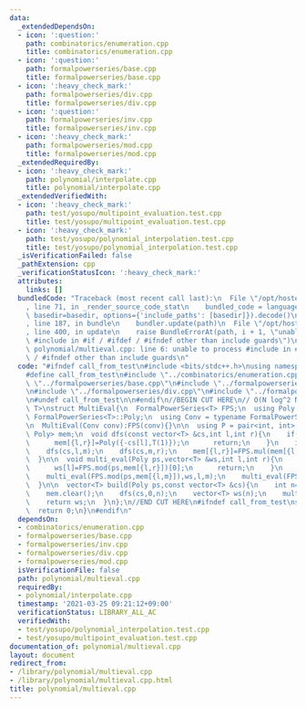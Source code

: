 ```yaml
---
data:
  _extendedDependsOn:
  - icon: ':question:'
    path: combinatorics/enumeration.cpp
    title: combinatorics/enumeration.cpp
  - icon: ':question:'
    path: formalpowerseries/base.cpp
    title: formalpowerseries/base.cpp
  - icon: ':heavy_check_mark:'
    path: formalpowerseries/div.cpp
    title: formalpowerseries/div.cpp
  - icon: ':question:'
    path: formalpowerseries/inv.cpp
    title: formalpowerseries/inv.cpp
  - icon: ':heavy_check_mark:'
    path: formalpowerseries/mod.cpp
    title: formalpowerseries/mod.cpp
  _extendedRequiredBy:
  - icon: ':heavy_check_mark:'
    path: polynomial/interpolate.cpp
    title: polynomial/interpolate.cpp
  _extendedVerifiedWith:
  - icon: ':heavy_check_mark:'
    path: test/yosupo/multipoint_evaluation.test.cpp
    title: test/yosupo/multipoint_evaluation.test.cpp
  - icon: ':heavy_check_mark:'
    path: test/yosupo/polynomial_interpolation.test.cpp
    title: test/yosupo/polynomial_interpolation.test.cpp
  _isVerificationFailed: false
  _pathExtension: cpp
  _verificationStatusIcon: ':heavy_check_mark:'
  attributes:
    links: []
  bundledCode: "Traceback (most recent call last):\n  File \"/opt/hostedtoolcache/Python/3.9.2/x64/lib/python3.9/site-packages/onlinejudge_verify/documentation/build.py\"\
    , line 71, in _render_source_code_stat\n    bundled_code = language.bundle(stat.path,\
    \ basedir=basedir, options={'include_paths': [basedir]}).decode()\n  File \"/opt/hostedtoolcache/Python/3.9.2/x64/lib/python3.9/site-packages/onlinejudge_verify/languages/cplusplus.py\"\
    , line 187, in bundle\n    bundler.update(path)\n  File \"/opt/hostedtoolcache/Python/3.9.2/x64/lib/python3.9/site-packages/onlinejudge_verify/languages/cplusplus_bundle.py\"\
    , line 400, in update\n    raise BundleErrorAt(path, i + 1, \"unable to process\
    \ #include in #if / #ifdef / #ifndef other than include guards\")\nonlinejudge_verify.languages.cplusplus_bundle.BundleErrorAt:\
    \ polynomial/multieval.cpp: line 6: unable to process #include in #if / #ifdef\
    \ / #ifndef other than include guards\n"
  code: "#ifndef call_from_test\n#include <bits/stdc++.h>\nusing namespace std;\n\n\
    #define call_from_test\n#include \"../combinatorics/enumeration.cpp\"\n#include\
    \ \"../formalpowerseries/base.cpp\"\n#include \"../formalpowerseries/inv.cpp\"\
    \n#include \"../formalpowerseries/div.cpp\"\n#include \"../formalpowerseries/mod.cpp\"\
    \n#undef call_from_test\n\n#endif\n//BEGIN CUT HERE\n// O(N log^2 N)\ntemplate<typename\
    \ T>\nstruct MultiEval{\n  FormalPowerSeries<T> FPS;\n  using Poly = typename\
    \ FormalPowerSeries<T>::Poly;\n  using Conv = typename FormalPowerSeries<T>::Conv;\n\
    \n  MultiEval(Conv conv):FPS(conv){}\n\n  using P = pair<int, int>;\n  map<P,\
    \ Poly> mem;\n  void dfs(const vector<T> &cs,int l,int r){\n    if(l+1==r){\n\
    \      mem[{l,r}]=Poly({-cs[l],T(1)});\n      return;\n    }\n    int m=(l+r)>>1;\n\
    \    dfs(cs,l,m);\n    dfs(cs,m,r);\n    mem[{l,r}]=FPS.mul(mem[{l,m}],mem[{m,r}]);\n\
    \  }\n\n  void multi_eval(Poly ps,vector<T> &ws,int l,int r){\n    if(l+1==r){\n\
    \      ws[l]=FPS.mod(ps,mem[{l,r}])[0];\n      return;\n    }\n    int m=(l+r)>>1;\n\
    \    multi_eval(FPS.mod(ps,mem[{l,m}]),ws,l,m);\n    multi_eval(FPS.mod(ps,mem[{m,r}]),ws,m,r);\n\
    \  }\n\n  vector<T> build(Poly ps,const vector<T> &cs){\n    int n=cs.size();\n\
    \    mem.clear();\n    dfs(cs,0,n);\n    vector<T> ws(n);\n    multi_eval(ps,ws,0,n);\n\
    \    return ws;\n  }\n};\n//END CUT HERE\n#ifndef call_from_test\nsigned main(){\n\
    \  return 0;\n}\n#endif\n"
  dependsOn:
  - combinatorics/enumeration.cpp
  - formalpowerseries/base.cpp
  - formalpowerseries/inv.cpp
  - formalpowerseries/div.cpp
  - formalpowerseries/mod.cpp
  isVerificationFile: false
  path: polynomial/multieval.cpp
  requiredBy:
  - polynomial/interpolate.cpp
  timestamp: '2021-03-25 09:21:12+09:00'
  verificationStatus: LIBRARY_ALL_AC
  verifiedWith:
  - test/yosupo/polynomial_interpolation.test.cpp
  - test/yosupo/multipoint_evaluation.test.cpp
documentation_of: polynomial/multieval.cpp
layout: document
redirect_from:
- /library/polynomial/multieval.cpp
- /library/polynomial/multieval.cpp.html
title: polynomial/multieval.cpp
---
```

